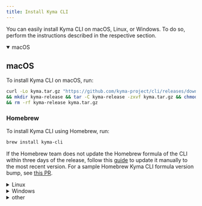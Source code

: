 ```yaml
---
title: Install Kyma CLI
---
```


You can easily install Kyma CLI on macOS, Linux, or Windows. To do so, perform the instructions described in the respective section.

<div tabs name="CLI-installation" group="OS-specific">
  <details open>
  <summary label="macOS">
  macOS
  </summary>

## macOS

To install Kyma CLI on macOS, run:

```bash
curl -Lo kyma.tar.gz "https://github.com/kyma-project/cli/releases/download/$(curl -s https://api.github.com/repos/kyma-project/cli/releases/latest | grep tag_name | cut -d '"' -f 4)/kyma_Darwin_x86_64.tar.gz" \
&& mkdir kyma-release && tar -C kyma-release -zxvf kyma.tar.gz && chmod +x kyma-release/kyma && sudo mv kyma-release/kyma /usr/local/bin \
&& rm -rf kyma-release kyma.tar.gz
```

### Homebrew

To install Kyma CLI using Homebrew, run:

```bash
brew install kyma-cli
```

If the Homebrew team does not update the Homebrew formula of the CLI within three days of the release, follow this [guide](https://github.com/Homebrew/brew/blob/master/docs/How-To-Open-a-Homebrew-Pull-Request.md) to update it manually to the most recent version. For a sample Homebrew Kyma CLI formula version bump, see [this PR](https://github.com/Homebrew/homebrew-core/pull/52375).
  </details>
  <details>
  <summary label="Linux">
  Linux
  </summary>

## Linux

To install Kyma CLI on Linux, run:

```bash
curl -Lo kyma.tar.gz "https://github.com/kyma-project/cli/releases/download/$(curl -s https://api.github.com/repos/kyma-project/cli/releases/latest | grep tag_name | cut -d '"' -f 4)/kyma_Linux_x86_64.tar.gz" \
&& mkdir kyma-release && tar -C kyma-release -zxvf kyma.tar.gz && chmod +x kyma-release/kyma && sudo mv kyma-release/kyma /usr/local/bin \
&& rm -rf kyma-release kyma.tar.gz
```
  </details>
  <details>
  <summary label="Windows">
  Windows
  </summary>

## Windows

To install Kyma CLI on Windows, download and unzip the [release artifact](https://github.com/kyma-project/cli/releases). Remember to adjust your **PATH** environment variable.

```PowerShell
${KYMA_VERSION}=1.2.0
Invoke-WebRequest -OutFile kyma.zip https://github.com/kyma-project/cli/releases/download/${KYMA_VERSION}/kyma_Windows_x86_64.zip

Expand-Archive -Path kyma.zip -DestinationPath .\kyma-cli

cd kyma-cli
```

### Chocolatey (Windows)

To install Kyma CLI on Windows using [Chocolatey](https://www.chocolatey.org), run:

```PowerShell
choco install kyma-cli
```

You don't have to bump Kyma CLI Chocolatey package manually with each new release, as it includes a script that automatically checks for new releases and updates the package to the latest one.

Still, the package requires some maintenance to keep its dedicated [site](https://chocolatey.org/packages/kyma-cli) at`chocolatey.org` up to date. This means you should regularly update the description, details, screenshots, etc. To keep the site up to date, submit a pull request to [Chocolatey's GitHub repository](https://github.com/dgalbraith/chocolatey-packages/tree/master/automatic/kyma-cli).
  </details>
  <details>
  <summary label="other">
  other
  </summary>

## Other

To install a different release version, change the path to point to the desired version and architecture:

```bash
curl -Lo kyma.tar.gz https://github.com/kyma-project/cli/releases/download/${KYMA_VERSION}/kyma_${ARCH}.tar.gz
```
  </details>
</div>
